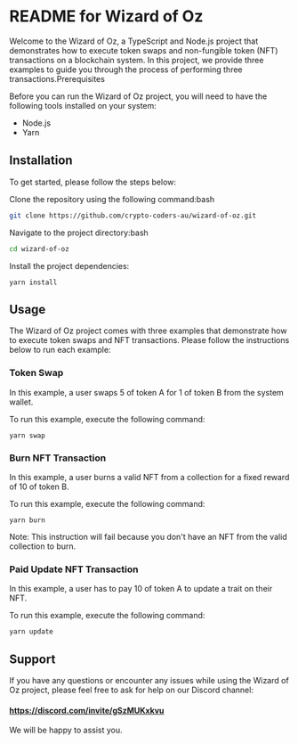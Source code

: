 # README for Wizard of Oz

Welcome to the Wizard of Oz, a TypeScript and Node.js project that demonstrates how to execute token swaps and non-fungible token (NFT) transactions on a blockchain system. In this project, we provide three examples to guide you through the process of performing three transactions.Prerequisites

Before you can run the Wizard of Oz project, you will need to have the following tools installed on your system:
- Node.js
- Yarn

## Installation

To get started, please follow the steps below:

Clone the repository using the following command:bash
```bash
git clone https://github.com/crypto-coders-au/wizard-of-oz.git
```

Navigate to the project directory:bash
```bash
cd wizard-of-oz
```

Install the project dependencies:
```
yarn install
```

## Usage

The Wizard of Oz project comes with three examples that demonstrate how to execute token swaps and NFT transactions. Please follow the instructions below to run each example:

### Token Swap

In this example, a user swaps 5 of token A for 1 of token B from the system wallet.

To run this example, execute the following command:
```
yarn swap
```

### Burn NFT Transaction

In this example, a user burns a valid NFT from a collection for a fixed reward of 10 of token B.

To run this example, execute the following command:
```
yarn burn
```

Note: This instruction will fail because you don't have an NFT from the valid collection to burn.

### Paid Update NFT Transaction

In this example, a user has to pay 10 of token A to update a trait on their NFT.

To run this example, execute the following command:
```
yarn update
```

## Support

If you have any questions or encounter any issues while using the Wizard of Oz project, please feel free to ask for help on our Discord channel:

#### https://discord.com/invite/gSzMUKxkvu

We will be happy to assist you.